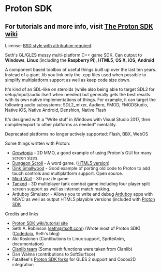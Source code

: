# Proton SDK

## For tutorials and more info, visit [The Proton SDK wiki](https://www.protonsdk.com)

License: [BSD style with attribution required](https://github.com/SethRobinson/proton/blob/master/license.txt)

Seth's GL/GLES messy multi-platform C++ game SDK.  Can output to **Windows**, **Linux** (including the **Raspberry Pi**), **HTML5**, **OS X**,  **iOS**, **Android**

A component based toolbox of useful things built up over the last ten years.  Instead of a giant .lib you link only the .cpp files used when possible to simplify multiplatform support as well as keep code size down.



It's kind of an SDL-like on steroids (while also being able to target SDL2 for setup/input/audio itself when needed) but generally gets the best results with its own native implementations of things. For example, it can target the following audio subsystems: SDL2_mixer, Audiere, FMOD, FMODStudio, Native iOS, Native Android, Denshion, Native Flash

It's designed with a "Write stuff in Windows with Visual Studio 2017, then compile/export to other platforms as needed" mentality.

Deprecated platforms no longer actively supported:  Flash, BBX, WebOS

Some things written with Proton:

* [Growtopia](https://www.growtopiagame.com) - 2D MMO, a good example of using Proton's GUI for many screen sizes.
* [Dungeon Scroll](https://www.rtsoft.com/pages/dscroll_mobile.php) - A word game.  ([HTML5 version](http://www.dungeonscroll.com))
* [Dink Smallwood](https://www.rtsoft.com/pages/dink.php) - Good example of porting old code to Proton to add touch controls and multiplatform support. Open source.
* [Mind Wall](https://www.codedojo.com/?p=138) - 3D puzzle game
* [Tanked](https://www.rtsoft.com/pages/tanked.php) - 3D multiplayer tank combat game including four player split screen support as well as internet match making.
* Arduboy Simulator - Allows you to write and debug [Arduboy](arduboy.com) apps with MSVC as well as output HTML5 playable versions (included with [Proton SDK](https://www.arduboy.com)

Credits and links
- [Proton SDK wiki/tutorial site](https://www.protonsdk.com)
- Seth A. Robinson (seth@rtsoft.com) (Wrote most of Proton SDK) ([Codedojo](https://www.codedojo.com), Seth's blog)
- Aki Koskinen (Contibutions to Linux support, SpriteAnim, documentation)
- [Clanlib team](https://github.com/sphair/ClanLib/blob/master/CREDITS) (Some math functions were taken from Clanlib)
- Dan Walma (contributions to SoftSurface)
- Fatalfeel's [Proton SDK forks](https://github.com/fatalfeel) for GLES 2 support and Cocos2D integration
